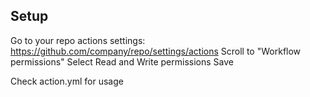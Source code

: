 ## Setup

Go to your repo actions settings: https://github.com/company/repo/settings/actions
Scroll to "Workflow permissions"
Select Read and Write permissions
Save

Check action.yml for usage
